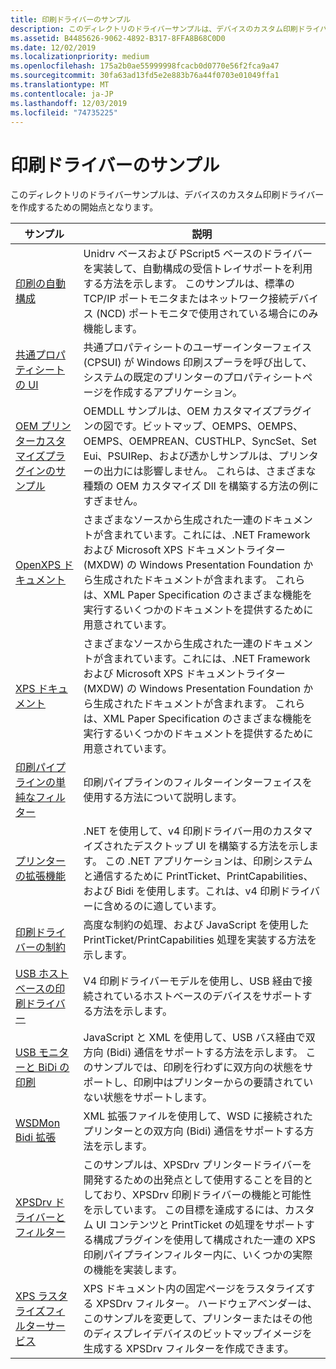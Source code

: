 ```yaml
---
title: 印刷ドライバーのサンプル
description: このディレクトリのドライバーサンプルは、デバイスのカスタム印刷ドライバーを作成するための開始点となります。
ms.assetid: B4485626-9062-4892-B317-8FFA8B68C0D0
ms.date: 12/02/2019
ms.localizationpriority: medium
ms.openlocfilehash: 175a2b0ae55999998fcacb0d0770e56f2fca9a47
ms.sourcegitcommit: 30fa63ad13fd5e2e883b76a44f0703e01049ffa1
ms.translationtype: MT
ms.contentlocale: ja-JP
ms.lasthandoff: 12/03/2019
ms.locfileid: "74735225"
---
```

# <a name="print-driver-samples"></a>印刷ドライバーのサンプル

このディレクトリのドライバーサンプルは、デバイスのカスタム印刷ドライバーを作成するための開始点となります。

| サンプル | 説明 |
| --- | --- |
| [印刷の自動構成](https://docs.microsoft.com/samples/microsoft/windows-driver-samples/print-auto-configuration-sample) | Unidrv ベースおよび PScript5 ベースのドライバーを実装して、自動構成の受信トレイサポートを利用する方法を示します。 このサンプルは、標準の TCP/IP ポートモニタまたはネットワーク接続デバイス (NCD) ポートモニタで使用されている場合にのみ機能します。 |
| [共通プロパティシートの UI](https://docs.microsoft.com/samples/microsoft/windows-driver-samples/common-property-sheet-ui-sample) | 共通プロパティシートのユーザーインターフェイス (CPSUI) が Windows 印刷スプーラを呼び出して、システムの既定のプリンターのプロパティシートページを作成するアプリケーション。 |
| [OEM プリンターカスタマイズプラグインのサンプル](https://docs.microsoft.com/samples/microsoft/windows-driver-samples/oem-printer-customization-plug-in-samples) | OEMDLL サンプルは、OEM カスタマイズプラグインの図です。ビットマップ、OEMPS、OEMPS、OEMPS、OEMPREAN、CUSTHLP、SyncSet、Set Eui、PSUIRep、および透かしサンプルは、プリンターの出力には影響しません。 これらは、さまざまな種類の OEM カスタマイズ Dll を構築する方法の例にすぎません。|
| [OpenXPS ドキュメント](https://docs.microsoft.com/samples/microsoft/windows-driver-samples/openxps-documents-print-sample) | さまざまなソースから生成された一連のドキュメントが含まれています。これには、.NET Framework および Microsoft XPS ドキュメントライター (MXDW) の Windows Presentation Foundation から生成されたドキュメントが含まれます。 これらは、XML Paper Specification のさまざまな機能を実行するいくつかのドキュメントを提供するために用意されています。 |
| [XPS ドキュメント](https://docs.microsoft.com/samples/microsoft/windows-driver-samples/xps-documents-print-sample) | さまざまなソースから生成された一連のドキュメントが含まれています。これには、.NET Framework および Microsoft XPS ドキュメントライター (MXDW) の Windows Presentation Foundation から生成されたドキュメントが含まれます。 これらは、XML Paper Specification のさまざまな機能を実行するいくつかのドキュメントを提供するために用意されています。 |
| [印刷パイプラインの単純なフィルター](https://docs.microsoft.com/samples/microsoft/windows-driver-samples/print-pipeline-simple-filter) | 印刷パイプラインのフィルターインターフェイスを使用する方法について説明します。 |
| [プリンターの拡張機能](https://docs.microsoft.com/samples/microsoft/windows-driver-samples/printer-extension-sample) | .NET を使用して、v4 印刷ドライバー用のカスタマイズされたデスクトップ UI を構築する方法を示します。 この .NET アプリケーションは、印刷システムと通信するために PrintTicket、PrintCapabilities、および Bidi を使用します。これは、v4 印刷ドライバーに含めるのに適しています。 |
| [印刷ドライバーの制約](https://docs.microsoft.com/samples/microsoft/windows-driver-samples/print-driver-constraints-sample) | 高度な制約の処理、および JavaScript を使用した PrintTicket/PrintCapabilities 処理を実装する方法を示します。  |
| [USB ホストベースの印刷ドライバー](https://docs.microsoft.com/samples/microsoft/windows-driver-samples/usb-host-based-print-driver-sample) | V4 印刷ドライバーモデルを使用し、USB 経由で接続されているホストベースのデバイスをサポートする方法を示します。 |
| [USB モニターと BiDi の印刷](https://docs.microsoft.com/samples/microsoft/windows-driver-samples/print-driver-usb-monitor-and-bidi-sample)  | JavaScript と XML を使用して、USB バス経由で双方向 (Bidi) 通信をサポートする方法を示します。 このサンプルでは、印刷を行わずに双方向の状態をサポートし、印刷中はプリンターからの要請されていない状態をサポートします。 |
| [WSDMon Bidi 拡張](https://docs.microsoft.com/samples/microsoft/windows-driver-samples/wsdmon-bidi-extension-sample)  | XML 拡張ファイルを使用して、WSD に接続されたプリンターとの双方向 (Bidi) 通信をサポートする方法を示します。 |
| [XPSDrv ドライバーとフィルター](https://docs.microsoft.com/samples/microsoft/windows-driver-samples/xpsdrv-driver-and-filter-sample) | このサンプルは、XPSDrv プリンタードライバーを開発するための出発点として使用することを目的としており、XPSDrv 印刷ドライバーの機能と可能性を示しています。 この目標を達成するには、カスタム UI コンテンツと PrintTicket の処理をサポートする構成プラグインを使用して構成された一連の XPS 印刷パイプラインフィルター内に、いくつかの実際の機能を実装します。 |
| [XPS ラスタライズフィルターサービス](https://docs.microsoft.com/samples/microsoft/windows-driver-samples/xps-rasterization-filter-service-sample) | XPS ドキュメント内の固定ページをラスタライズする XPSDrv フィルター。 ハードウェアベンダーは、このサンプルを変更して、プリンターまたはその他のディスプレイデバイスのビットマップイメージを生成する XPSDrv フィルターを作成できます。 |
